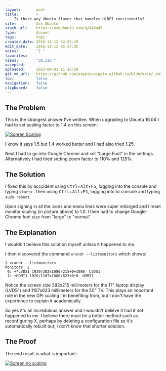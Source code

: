 ```yaml
---
layout:       post
title:        >
    Is there any Ubuntu flavor that handles HiDPI consistently?
site:         Ask Ubuntu
stack_url:    https://askubuntu.com/q/848445
type:         Answer
tags:         hdpi
created_date: 2016-11-12 04:53:19
edit_date:    2016-11-12 05:37:35
votes:        "2 "
favorites:    
views:        "30,216 "
accepted:     
uploaded:     2023-09-03 11:16:59
git_md_url:   https://github.com/pippim/pippim.github.io/blob/main/_posts/2016/2016-11-12-Is-there-any-Ubuntu-flavor-that-handles-HiDPI-consistently_.md
toc:          false
navigation:   false
clipboard:    false
---
```


## The Problem

This is the strangest answer I've written. When upgrading to Ubuntu 16.04 I had to set scaling factor to 1.4 on this screen:

[![Screen Scaling][1]][1]

I know it says 1.5 but 1.4 worked better and I had also tried 1.25.

Next I had to go into Google Chrome and set "Large Font" in the settings. Alternatively I had tried setting zoom factor to 110% and 125%.

## The Solution
I fixed this by acccident using <kbd>Ctrl</kbd>+<kbd>Alt</kbd>+<kbd>F5</kbd>, logging into the console and typing `startx`. Then using <kbd>Ctrl</kbd>+<kbd>Alt</kbd>+<kbd>F1</kbd>, logging into to console and typing `sudo reboot`.

Upon signing in all the icons and menu lines were super enlarged and I reset monitor scaling (in picture above) to 1.0. I then had to change Google-Chrome font size from "large" to "normal".

## The Explanation

I wouldn't believe this solution myself unless it happened to me.

I then discovered the command `xrandr --listmonitors` which shows:

``` 
$ xrandr --listmonitors
Monitors: 2
 0: +*LVDS1 1920/382x1080/215+0+1080  LVDS1
 1: +HDMI1 1920/1107x1080/623+0+0  HDMI1
```

Notice the screen size 382x215 millimeters for the 17" laptop display (LVDS1) and 1107x623 millimeters for the 50" TV. This plays an important role in the new DPI scaling I'm benefiting from, but I don't have the experience to explain it academically.

So yes it's an incredulous answer and I wouldn't believe it had it not happened to me. I believe there must be a better method such as reconfiguring X, perhaps by deleting a configuration file so it's automatically rebuilt but, I don't know that shorter solution.

## The Proof

The end result is what is important:

[![Screen no scaling][2]][2]


  [1]: https://i.stack.imgur.com/C5RnB.png
  [2]: https://i.stack.imgur.com/2NSdP.png

